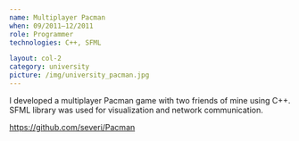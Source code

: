 ```yaml
---
name: Multiplayer Pacman
when: 09/2011–12/2011
role: Programmer
technologies: C++, SFML

layout: col-2
category: university
picture: /img/university_pacman.jpg
---
```


I developed a multiplayer Pacman game with two friends of mine using 
C++. SFML library was used for visualization and network 
communication.

<https://github.com/severi/Pacman>
